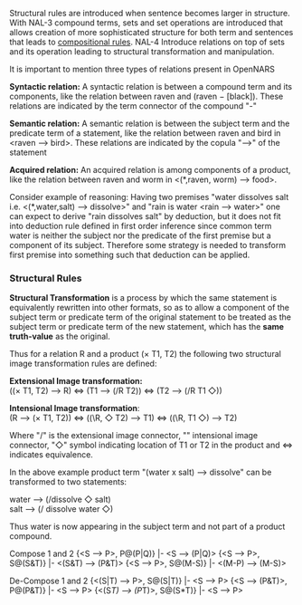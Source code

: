 Structural rules are introduced when sentence becomes larger in structure. With NAL-3 compound terms, sets and set operations are introduced that allows creation of more sophisticated structure for both term and sentences that leads to [compositional rules](https://github.com/opennars/opennars/wiki/Composition). NAL-4 Introduce relations on top of sets and its operation leading to structural transformation and manipulation.

It is important to mention three types of relations present in OpenNARS

**Syntactic relation:** A syntactic relation is between a compound term and its components, like the relation between raven and (raven − [black]). These relations are indicated by the term connector of the compound "-" <br/>

**Semantic relation:** A semantic relation is between the subject term and the predicate term of a statement, like the relation between raven and bird in <raven --> bird>. These relations are indicated by the copula "-->" of the statement<br/>

**Acquired relation:** An acquired relation is among components of a product, like the relation between raven and worm in <(*,raven, worm) --> food>. <br/>

Consider example of reasoning: Having two premises "water dissolves salt i.e. <(*,water,salt) --> dissolve>" and "rain is water <rain --> water>" one can expect to derive "rain dissolves salt" by deduction, but it does not fit into deduction rule defined in first order inference since common term water is neither the subject nor the predicate of the first premise but a component of its subject. Therefore some strategy is needed to transform first premise into something such that deduction can be applied.

### Structural Rules

**Structural Transformation** is a process by which the same statement is equivalently rewritten into other formats, so as to allow a component of the subject term or predicate term of the original statement to be treated as the subject term or predicate term of the new statement, which has the **same truth-value** as the original. 

Thus for a relation R and a product (× T1, T2) the following two structural image transformation rules are defined:

**Extensional Image transformation:**<br/>
((× T1, T2) --> R) <=> (T1 --> (/R  T2)) <=> (T2 --> (/R T1 ◇))

**Intensional Image transformation**:<br/>
(R --> (× T1, T2)) <=> ((\R, ◇ T2) --> T1) <=> ((\R, T1 ◇) --> T2)

Where "/" is the extensional image connector, "\" intensional image connector, "◇" symbol indicating location of T1 or T2 in the product and <=> indicates equivalence.

In the above example product term "(water x salt) --> dissolve" can be transformed to two statements:

water --> (/dissolve ◇ salt) <br/>
salt --> (/ dissolve water ◇)

Thus water is now appearing in the subject term and not part of a product compound.

Compose 1 and 2
{<S --> P>, P@(P|Q)} |- <S --> (P|Q)>
{<S --> P>, S@(S&T)} |- <(S&T) --> (P&T)> 
{<S --> P>, S@(M-S)} |- <(M-P) --> (M-S)>


De-Compose 1 and 2 
{<(S|T) --> P>, S@(S|T)} |- <S --> P> 
{<S --> (P&T)>, P@(P&T)} |- <S --> P>
{<(S*T) --> (P*T)>, S@(S*T)} |- <S --> P>



